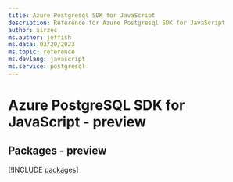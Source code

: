 ```yaml
---
title: Azure Postgresql SDK for JavaScript
description: Reference for Azure Postgresql SDK for JavaScript
author: xirzec
ms.author: jeffish
ms.data: 03/20/2023
ms.topic: reference
ms.devlang: javascript
ms.service: postgresql
---
```

# Azure PostgreSQL SDK for JavaScript - preview
## Packages - preview
[!INCLUDE [packages](postgresql-index.md)]